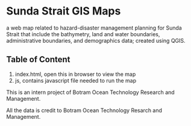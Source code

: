 # Sunda Strait GIS Maps
a web map related to hazard-disaster management planning for Sunda Strait that include the bathymetry, land and water boundaries, administrative boundaries, and demographics data; created using QGIS.
## Table of Content
1. index.html, open this in browser to view the map
2. js, contains javascript file needed to run the map

This is an intern project of Botram Ocean Technology Research and Management.

All the data is credit to Botram Ocean Technology Resarch and Management.
